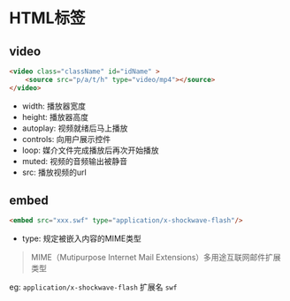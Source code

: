 # HTML标签

## video

``` html
<video class="className" id="idName" >
    <source src="p/a/t/h" type="video/mp4"></source>
</video>
```

- width: 播放器宽度
- height: 播放器高度
- autoplay: 视频就绪后马上播放
- controls: 向用户展示控件
- loop: 媒介文件完成播放后再次开始播放
- muted: 视频的音频输出被静音
- src: 播放视频的url

## embed

``` html
<embed src="xxx.swf" type="application/x-shockwave-flash"/>
```

- type: 规定被嵌入内容的MIME类型 

> MIME（Mutipurpose Internet Mail Extensions）多用途互联网邮件扩展类型

eg: `application/x-shockwave-flash` 扩展名 `swf`



